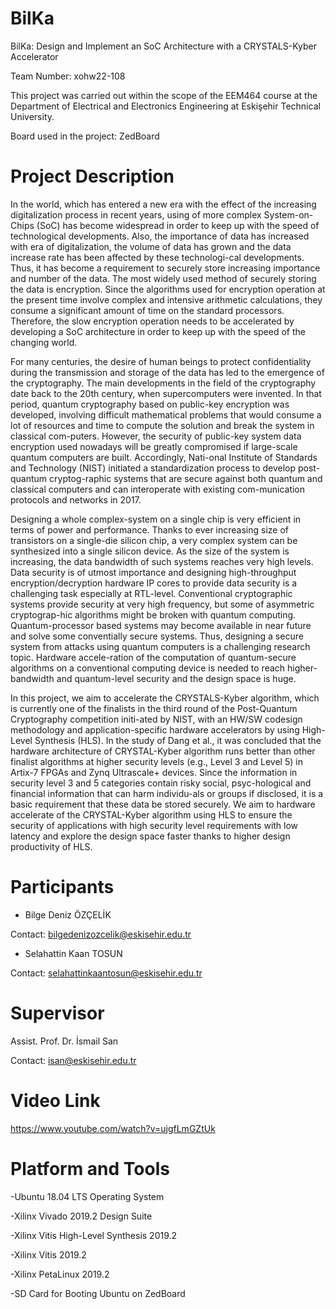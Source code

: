# BilKa
BilKa: Design and Implement an SoC Architecture with a CRYSTALS-Kyber Accelerator

Team Number: xohw22-108

This project was carried out within the scope of the EEM464 course at the Department of Electrical and Electronics Engineering at Eskişehir Technical University.

Board used in the project: ZedBoard
# Project Description
  In the world, which has entered a new era with the effect of the increasing digitalization process in recent years, using of more complex System-on-Chips (SoC) has become widespread in order to keep up with the speed of technological developments. Also, the importance of data has increased with era of digitalization, the volume of data has grown and the data increase rate has been affected by these technologi-cal developments. Thus, it has become a requirement to securely store increasing importance and number of the data. The most widely used method of securely storing the data is encryption. Since the algorithms used for encryption operation at the present time involve complex and intensive arithmetic calculations, they consume a significant amount of time on the standard processors. Therefore, the slow encryption operation needs to be accelerated by developing a SoC architecture in order to keep up with the speed of the changing world. 
  
  For many centuries, the desire of human beings to protect confidentiality during the transmission and storage of the data has led to the emergence of the cryptography. The main developments in the field of the cryptography date back to the 20th century, when supercomputers were invented. In that period, quantum cryptography based on public-key encryption was developed, involving difficult mathematical problems that would consume a lot of resources and time to compute the solution and break the system in classical com-puters. However, the security of public-key system data encryption used nowadays will be greatly compromised if large-scale quantum computers are built. Accordingly, Nati-onal Institute of Standards and Technology (NIST) initiated a standardization process to develop post-quantum cryptog-raphic systems that are secure against both quantum and classical computers and can interoperate with existing com-munication protocols and networks in 2017. 
 
  Designing a whole complex-system on a single chip is very efficient in terms of power and performance. Thanks to ever increasing size of transistors on a single-die silicon chip, a very complex system can be synthesized into a single silicon device. As the size of the system is increasing, the data bandwidth of such systems reaches very high levels. Data security is of utmost importance and designing high-throughput encryption/decryption hardware IP cores to provide data security is a challenging task especially at RTL-level. Conventional cryptographic systems provide security at very high frequency, but some of asymmetric cryptograp-hic algorithms might be broken with quantum computing. Quantum-processor based systems may become available in near future and solve some conventially secure systems. Thus, designing a secure system from attacks using quantum computers is a challenging research topic. Hardware accele-ration of the computation of quantum-secure algorithms on a conventional computing device is needed to reach higher-bandwidth and quantum-level security and the design space is huge.

  In this project, we aim to accelerate the CRYSTALS-Kyber algorithm, which is currently one of the finalists in the third round of the Post-Quantum Cryptography competition initi-ated by NIST, with an HW/SW codesign methodology and application-specific hardware accelerators by using High-Level Synthesis (HLS). In the study of Dang et al., it was concluded that the hardware architecture of CRYSTAL-Kyber algorithm runs better than other finalist algorithms at higher security levels (e.g., Level 3 and Level 5) in Artix-7 FPGAs and Zynq Ultrascale+ devices. Since the information in security level 3 and 5 categories contain risky social, psyc-hological and financial information that can harm individu-als or groups if disclosed, it is a basic requirement that these data be stored securely. We aim to hardware accelerate of the CRYSTAL-Kyber algorithm using HLS to ensure the security of applications with high security level requirements with low latency and explore the design space faster thanks to higher design productivity of HLS.
# Participants
  - Bilge Deniz ÖZÇELİK
  
Contact: bilgedenizozcelik@eskisehir.edu.tr

  - Selahattin Kaan TOSUN
 
Contact: selahattinkaantosun@eskisehir.edu.tr
# Supervisor
   Assist. Prof. Dr. İsmail San
   
Contact: isan@eskisehir.edu.tr
# Video Link
https://www.youtube.com/watch?v=ujgfLmGZtUk
# Platform and Tools
-Ubuntu 18.04 LTS Operating System

-Xilinx Vivado 2019.2 Design Suite

-Xilinx Vitis High-Level Synthesis 2019.2

-Xilinx Vitis 2019.2

-Xilinx PetaLinux 2019.2

-SD Card for Booting Ubuntu on ZedBoard
